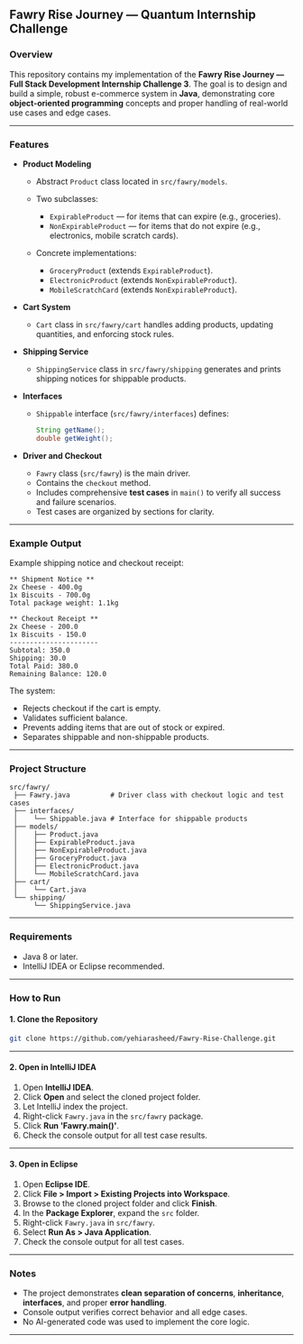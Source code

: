 ## Fawry Rise Journey — Quantum Internship Challenge

### Overview

This repository contains my implementation of the **Fawry Rise Journey — Full Stack Development Internship Challenge 3**.
The goal is to design and build a simple, robust e-commerce system in **Java**, demonstrating core **object-oriented programming** concepts and proper handling of real-world use cases and edge cases.

---

### Features

* **Product Modeling**

  * Abstract `Product` class located in `src/fawry/models`.
  * Two subclasses:

    * `ExpirableProduct` — for items that can expire (e.g., groceries).
    * `NonExpirableProduct` — for items that do not expire (e.g., electronics, mobile scratch cards).
  * Concrete implementations:

    * `GroceryProduct` (extends `ExpirableProduct`).
    * `ElectronicProduct` (extends `NonExpirableProduct`).
    * `MobileScratchCard` (extends `NonExpirableProduct`).

* **Cart System**

  * `Cart` class in `src/fawry/cart` handles adding products, updating quantities, and enforcing stock rules.

* **Shipping Service**

  * `ShippingService` class in `src/fawry/shipping` generates and prints shipping notices for shippable products.

* **Interfaces**

  * `Shippable` interface (`src/fawry/interfaces`) defines:

    ```java
    String getName();
    double getWeight();
    ```

* **Driver and Checkout**

  * `Fawry` class (`src/fawry`) is the main driver.
  * Contains the `checkout` method.
  * Includes comprehensive **test cases** in `main()` to verify all success and failure scenarios.
  * Test cases are organized by sections for clarity.

---

### Example Output

Example shipping notice and checkout receipt:

```
** Shipment Notice **
2x Cheese - 400.0g
1x Biscuits - 700.0g
Total package weight: 1.1kg

** Checkout Receipt **
2x Cheese - 200.0
1x Biscuits - 150.0
----------------------
Subtotal: 350.0
Shipping: 30.0
Total Paid: 380.0
Remaining Balance: 120.0
```

The system:

* Rejects checkout if the cart is empty.
* Validates sufficient balance.
* Prevents adding items that are out of stock or expired.
* Separates shippable and non-shippable products.

---

### Project Structure

```
src/fawry/
 ├── Fawry.java          # Driver class with checkout logic and test cases
 ├── interfaces/
 │    └── Shippable.java # Interface for shippable products
 ├── models/
 │    ├── Product.java
 │    ├── ExpirableProduct.java
 │    ├── NonExpirableProduct.java
 │    ├── GroceryProduct.java
 │    ├── ElectronicProduct.java
 │    └── MobileScratchCard.java
 ├── cart/
 │    └── Cart.java
 └── shipping/
      └── ShippingService.java
```

---

### Requirements

* Java 8 or later.
* IntelliJ IDEA or Eclipse recommended.

---

### How to Run

#### 1. Clone the Repository

```bash
git clone https://github.com/yehiarasheed/Fawry-Rise-Challenge.git
```

---

#### 2. Open in IntelliJ IDEA

1. Open **IntelliJ IDEA**.
2. Click **Open** and select the cloned project folder.
3. Let IntelliJ index the project.
4. Right-click `Fawry.java` in the `src/fawry` package.
5. Click **Run 'Fawry.main()'**.
6. Check the console output for all test case results.

---

#### 3. Open in Eclipse

1. Open **Eclipse IDE**.
2. Click **File > Import > Existing Projects into Workspace**.
3. Browse to the cloned project folder and click **Finish**.
4. In the **Package Explorer**, expand the `src` folder.
5. Right-click `Fawry.java` in `src/fawry`.
6. Select **Run As > Java Application**.
7. Check the console output for all test cases.

---

### Notes

* The project demonstrates **clean separation of concerns**, **inheritance**, **interfaces**, and proper **error handling**.
* Console output verifies correct behavior and all edge cases.
* No AI-generated code was used to implement the core logic.

---
